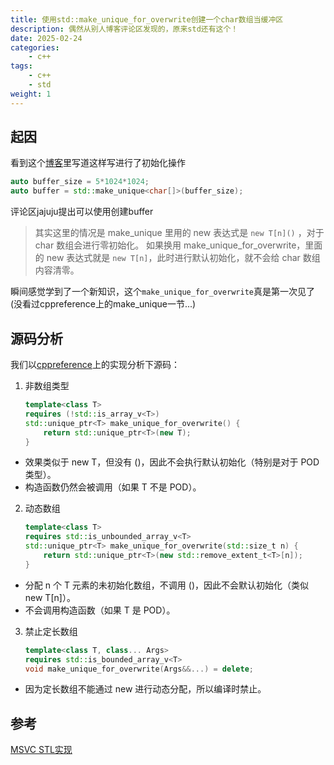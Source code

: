 ```yaml
---
title: 使用std::make_unique_for_overwrite创建一个char数组当缓冲区
description: 偶然从别人博客评论区发现的，原来std还有这个！
date: 2025-02-24
categories:
    - c++
tags:
    - c++
    - std
weight: 1
---
```



## 起因

看到这个[博客](https://microcai.org/2024/11/16/do-not-new-a-buffer.html)里写道这样写进行了初始化操作

```c++
auto buffer_size = 5*1024*1024;
auto buffer = std::make_unique<char[]>(buffer_size);
```

评论区jajuju提出可以使用创建buffer
> 其实这里的情况是 make_unique 里用的 new 表达式是 `new T[n]()` ，对于 char 数组会进行零初始化。
如果换用 make_unique_for_overwrite，里面的 new 表达式就是 `new T[n]`，此时进行默认初始化，就不会给 char 数组内容清零。

瞬间感觉学到了一个新知识，这个`make_unique_for_overwrite`真是第一次见了(没看过cppreference上的make_unique一节...)

## 源码分析

我们以[cppreference](https://en.cppreference.com/w/cpp/memory/unique_ptr/make_unique)上的实现分析下源码：

1. 非数组类型

    ```c++
    template<class T>
    requires (!std::is_array_v<T>)
    std::unique_ptr<T> make_unique_for_overwrite() {
        return std::unique_ptr<T>(new T);
    }
    ```

* 效果类似于 new T，但没有 ()，因此不会执行默认初始化（特别是对于 POD 类型）。
* 构造函数仍然会被调用（如果 T 不是 POD）。

2. 动态数组

    ```c++
    template<class T>
    requires std::is_unbounded_array_v<T>
    std::unique_ptr<T> make_unique_for_overwrite(std::size_t n) {
        return std::unique_ptr<T>(new std::remove_extent_t<T>[n]);
    }
    ```

* 分配 n 个 T 元素的未初始化数组，不调用 ()，因此不会默认初始化（类似 new T[n]）。
* 不会调用构造函数（如果 T 是 POD）。

3. 禁止定长数组

    ```c++
    template<class T, class... Args>
    requires std::is_bounded_array_v<T>
    void make_unique_for_overwrite(Args&&...) = delete;
    ```

* 因为定长数组不能通过 new 进行动态分配，所以编译时禁止。

## 参考

[MSVC STL实现](https://github.com/microsoft/STL/blob/main/stl/inc/memory#L3618)
